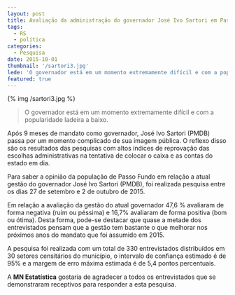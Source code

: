 ```yaml
---
layout: post
title: Avaliação da administração do governador José Ivo Sartori em Passo Fundo Setembro de 2015
tags:
  - RS
  - política
categories:
  - Pesquisa
date: 2015-10-01
thumbnail: '/sartori3.jpg'
lede: 'O governador está em um momento extremamente difícil e com a popularidade ladeira a baixo.'
featured: true
---
```


<div class="image-strip">
{% img /sartori3.jpg  %}
</div>

> O governador está em um momento extremamente difícil e com a popularidade ladeira a baixo.  

Após 9 meses de mandato como governador, José Ivo Sartori (PMDB) passa por um momento complicado de sua imagem pública. O reflexo disso são os resultados das pesquisas com altos índices de reprovação das escolhas administrativas na tentativa de colocar o caixa e as contas do estado em dia.

Para saber a opinião da população de Passo Fundo em relação a atual gestão do governador José Ivo Sartori (PMDB), foi realizada pesquisa entre os dias 27 de setembro e 2 de outubro de 2015.

Em relação a avaliação da gestão do atual governador 47,6 % avaliaram de forma negativa (ruim ou péssima) e 16,7% avaliaram de forma positiva (bom ou ótima). Desta forma, pode-se destacar que quase a metade dos entrevistados pensam que a gestão tem bastante o que melhorar nos próximos anos do mandato que foi assumido em 2015.

A pesquisa foi realizada com um total de 330 entrevistados distribuídos em 30 setores censitários do município, o intervalo de confiança estimado é de 95% e a margem de erro máxima estimada é de 5,4 pontos percentuais.

A **MN Estatística** gostaria de agradecer a todos os entrevistados que se demonstraram receptivos para responder a esta pesquisa.
